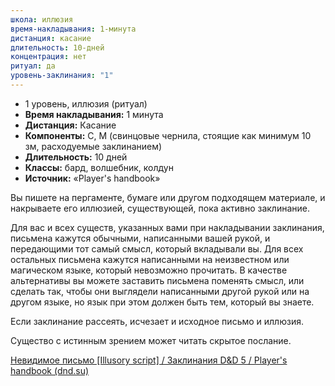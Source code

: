 ```yaml
---
школа: иллюзия
время-накладывания: 1-минута
дистанция: касание
длительность: 10-дней
концентрация: нет
ритуал: да
уровень-заклинания: "1"
---
```

- 1 уровень, иллюзия (ритуал)
- **Время накладывания:** 1 минута
- **Дистанция:** Касание
- **Компоненты:** С, М (свинцовые чернила, стоящие как минимум 10 зм, расходуемые заклинанием)
- **Длительность:** 10 дней
- **Классы:** бард, волшебник, колдун
- **Источник:** «Player's handbook»

Вы пишете на пергаменте, бумаге или другом подходящем материале, и накрываете его иллюзией, существующей, пока активно заклинание.

Для вас и всех существ, указанных вами при накладывании заклинания, письмена кажутся обычными, написанными вашей рукой, и передающими тот самый смысл, который вкладывали вы. Для всех остальных письмена кажутся написанными на неизвестном или магическом языке, который невозможно прочитать. В качестве альтернативы вы можете заставить письмена поменять смысл, или сделать так, чтобы они выглядели написанными другой рукой или на другом языке, но язык при этом должен быть тем, который вы знаете.

Если заклинание рассеять, исчезает и исходное письмо и иллюзия.

Существо с истинным зрением может читать скрытое послание.

[Невидимое письмо [Illusory script] / Заклинания D&D 5 / Player's handbook (dnd.su)](https://dnd.su/spells/182-illusory_script/)